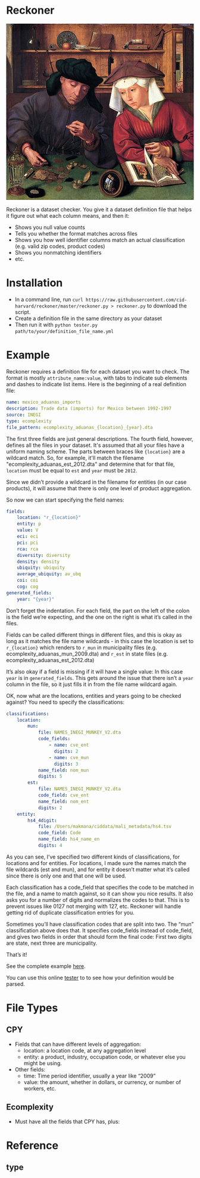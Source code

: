 Reckoner
========

![Moneylender and his wife by Matsys](510px-Quentin_Massys_001.jpg)

Reckoner is a dataset checker. You give it a dataset definition file that helps
it figure out what each column means, and then it:

- Shows you null value counts
- Tells you whether the format matches across files
- Shows you how well identifier columns match an actual classification (e.g.
  valid zip codes, product codes)
- Shows you nonmatching identifiers
- etc.


Installation
============

- In a command line, run `curl https://raw.githubusercontent.com/cid-harvard/reckoner/master/reckoner.py > reckoner.py` to download the script.
- Create a definition file in the same directory as your dataset
- Then run it with `python tester.py path/to/your/definition_file_name.yml`


Example
=======

Reckoner requires a definition file for each dataset you want to check. The
format is mostly `attribute_name:value`, with tabs to indicate sub elements and
dashes to indicate list items. Here is the beginning of a real definition file:


```yaml
name: mexico_aduanas_imports
description: Trade data (imports) for Mexico between 1992-1997
source: INEGI
type: ecomplexity
file_pattern: ecomplexity_aduanas_{location}_{year}.dta
```

The first three fields are just general descriptions. The fourth field,
however, defines all the files in your dataset. It's assumed that all your
files have a uniform naming scheme. The parts between braces like `{location}`
are a wildcard match. So, for example, it'll match the filename
"ecomplexity_aduanas_est_2012.dta" and determine that for that file, `location`
must be equal to `est` and `year` must be `2012`.

Since we didn’t provide a wildcard in the filename for entities (in our case
products), it will assume that there is only one level of product aggregation.

So now we can start specifying the field names:

```yaml
fields:
    location: "r_{location}"
    entity: p
    value: V
    eci: eci
    pci: pci
    rca: rca
    diversity: diversity
    density: density
    ubiquity: ubiquity
    average_ubiquity: av_ubq
    coi: coi
    cog: cog
generated_fields:
    year: "{year}"
```

Don’t forget the indentation. For each field, the part on the left of the colon
is the field we’re expecting, and the one on the right is what it’s called in
the files.

Fields can be called different things in different files, and this is okay as
long as it matches the file name wildcards - in this case the location is set
to `r_{location}` which renders to `r_mun` in municipality files (e.g.
ecomplexity_aduanas_mun_2009.dta) and `r_est` in state files (e.g.
ecomplexity_aduanas_est_2012.dta)

It’s also okay if a field is missing if it will have a single value: In this
case `year` is in `generated_fields`. This gets around the issue that there
isn’t a `year` column in the file, so it just fills it in from the file name
wildcard again.

OK, now what are the locations, entities and years going to be checked against?
You need to specify the classifications:

```yaml
classifications:
    location:
        mun:
            file: NAMES_INEGI_MUNKEY_V2.dta
            code_fields:
                - name: cve_ent
                  digits: 2
                - name: cve_mun
                  digits: 3
            name_field: nom_mun
            digits: 5
        est:
            file: NAMES_INEGI_MUNKEY_V2.dta
            code_field: cve_ent
            name_field: nom_ent
            digits: 2
    entity:
        hs4_4digit:
            file: /Users/makmana/ciddata/mali_metadata/hs4.tsv
            code_field: Code
            name_field: hs4_name_en
            digits: 4
```

As you can see, I’ve specified two different kinds of classifications, for
locations and for entities. For locations, I made sure the names match the file
wildcards (est and mun), and for entity it doesn’t matter what it’s called
since there is only one and that one will be used.

Each classification has a code_field that specifies the code to be matched in
the file, and a name to match against, so it can show you nice results. It also
asks you for a number of digits and normalizes the codes to that. This is to
prevent issues like 0127 not merging with 127, etc. Reckoner will handle
getting rid of duplicate classification entries for you.

Sometimes you’ll have classification codes that are split into two. The “mun”
classification above does that. It specifies code_fields instead of code_field,
and gives two fields in order that should form the final code: First two digits
are state, next three are municipality.

That’s it!

See the complete example [here](https://github.com/cid-harvard/reckoner/blob/master/examples/mexico_aduanas_exports.yml).

You can use this online [tester](http://yaml-online-parser.appspot.com/) to
to see how your definition would be parsed.

File Types
==========

CPY
---
- Fields that can have different levels of aggregation:
  * location: a location code, at any aggregation level
  * entity: a product, industry, occupation code, or whatever else you might be using.
- Other fields:
  * time: Time period identifier, usually a year like “2009”
  * value: the amount, whether in dollars, or currency, or number of workers, etc.

Ecomplexity
-----------
- Must have all the fields that CPY has, plus: 

Reference
=========

type
---
